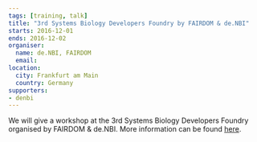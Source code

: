 ```yaml
---
tags: [training, talk]
title: "3rd Systems Biology Developers Foundry by FAIRDOM & de.NBI"
starts: 2016-12-01
ends: 2016-12-02
organiser:
  name: de.NBI, FAIRDOM
  email:
location:
  city: Frankfurt am Main
  country: Germany
supporters:
- denbi
---
```


We will give a workshop at the 3rd Systems Biology Developers Foundry organised by FAIRDOM & de.NBI. More information can be found [here](https://fair-dom.org/communities/systems-biology-developers-foundry/3rd-sbdf/).
